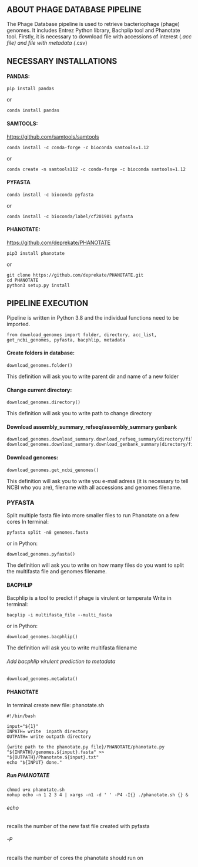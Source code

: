 ## ABOUT PHAGE DATABASE PIPELINE

The Phage Database pipeline is used to retrieve bacteriophage (phage) genomes. 
It includes Entrez Python library, Bachplip tool and Phanotate tool.
Firstly, it is necessary to download file with accessions of interest (*.acc file) and file with metadata (*.csv)

## NECESSARY INSTALLATIONS

#### PANDAS:
```
pip install pandas
```
or 
```
conda install pandas
```

#### SAMTOOLS:
https://github.com/samtools/samtools

```
conda install -c conda-forge -c bioconda samtools=1.12
```

or
```
conda create -n samtools112 -c conda-forge -c bioconda samtools=1.12
```

#### PYFASTA

```
conda install -c bioconda pyfasta
````
or
```
conda install -c bioconda/label/cf201901 pyfasta
```


#### PHANOTATE:
https://github.com/deprekate/PHANOTATE
```
pip3 install phanotate
```
or
```
git clone https://github.com/deprekate/PHANOTATE.git
cd PHANOTATE
python3 setup.py install
```

## PIPELINE EXECUTION

Pipeline is written in Python 3.8 and the individual functions need to be imported.
```
from download_genomes import folder, directory, acc_list, get_ncbi_genomes, pyfasta, bacphlip, metadata
```

#### Create folders in database:
```
download_genomes.folder()
```
This definition will ask you to write parent dir and name of a new folder

#### Change current directory:
```
download_genomes.directory()
```
This definition will ask you to write path to change directory

#### Download assembly_summary_refseq/assembly_summary genbank

```
download_genomes.download_summary.download_refseq_summary(directory/filename)
download_genomes.download_summary.download_genbank_summary(directory/filename)
```

#### Download genomes:
```
download_genomes.get_ncbi_genomes()
```
This definition will ask you to write you e-mail adress (it is necessary to tell NCBI who you are), filename with all accessions and genomes filename. 

### PYFASTA
Split multiple fasta file into more smaller files to run Phanotate on a few cores
In terminal:
```
pyfasta split -n8 genomes.fasta
```
or in Python:
```
download_genomes.pyfasta()
```
The definition will ask you to write on how many files do you want to split the multifasta file and genomes filename.


#### BACPHLIP
Bacphlip is a tool to predict if phage is virulent or temperate
Write in terminal: 
```
bacplip -i multifasta_file --multi_fasta
```
or in Python:
```
download_genomes.bacphlip()
```
The definition will ask you to write multifasta filename
###### Add bacphlip virulent prediction to metadata
```
download_genomes.metadata()
```

#### PHANOTATE

In terminal create new file:
phanotate.sh

```
#!/bin/bash
 
input="${1}"   
INPATH= write  inpath directory
OUTPATH= write outpath directory

{write path to the phanotate.py file}/PHANOTATE/phanotate.py "${INPATH}/genomes.${input}.fasta" >> "${OUTPATH}/Phanotate.${input}.txt" 
echo "${INPUT} done."
```
##### Run PHANOTATE
```
chmod u+x phanotate.sh
nohup echo -n 1 2 3 4 | xargs -n1 -d ' ' -P4 -I{} ./phanotate.sh {} &
```
###### echo 
recalls the number of the new fast file created with pyfasta
###### -P
recalls the number of cores the phanotate should run on

